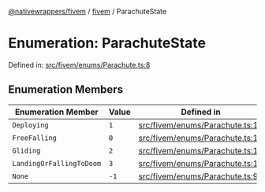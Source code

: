 [@nativewrappers/fivem](../../README.md) / [fivem](../README.md) / ParachuteState

# Enumeration: ParachuteState

Defined in: [src/fivem/enums/Parachute.ts:8](https://github.com/nativewrappers/fivem/blob/712f0bf92fff25cfcad1f759429c48668c195b4a/src/fivem/enums/Parachute.ts#L8)

## Enumeration Members

| Enumeration Member | Value | Defined in |
| ------ | ------ | ------ |
| <a id="deploying"></a> `Deploying` | `1` | [src/fivem/enums/Parachute.ts:11](https://github.com/nativewrappers/fivem/blob/712f0bf92fff25cfcad1f759429c48668c195b4a/src/fivem/enums/Parachute.ts#L11) |
| <a id="freefalling"></a> `FreeFalling` | `0` | [src/fivem/enums/Parachute.ts:10](https://github.com/nativewrappers/fivem/blob/712f0bf92fff25cfcad1f759429c48668c195b4a/src/fivem/enums/Parachute.ts#L10) |
| <a id="gliding"></a> `Gliding` | `2` | [src/fivem/enums/Parachute.ts:12](https://github.com/nativewrappers/fivem/blob/712f0bf92fff25cfcad1f759429c48668c195b4a/src/fivem/enums/Parachute.ts#L12) |
| <a id="landingorfallingtodoom"></a> `LandingOrFallingToDoom` | `3` | [src/fivem/enums/Parachute.ts:13](https://github.com/nativewrappers/fivem/blob/712f0bf92fff25cfcad1f759429c48668c195b4a/src/fivem/enums/Parachute.ts#L13) |
| <a id="none"></a> `None` | `-1` | [src/fivem/enums/Parachute.ts:9](https://github.com/nativewrappers/fivem/blob/712f0bf92fff25cfcad1f759429c48668c195b4a/src/fivem/enums/Parachute.ts#L9) |
